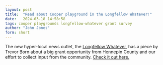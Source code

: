 ```yaml
---
layout: post
title:  "Read about Cooper playground in the Longfellow Whatever!"
date:   2024-03-18 14:58:58
tags: cooper playgrounds longfellow-whatever grant survey
author: "John Jones"
form: short
---
```


The new hyper-local news outlet, the [Longfellow Whatever](https://www.longfellowwhatever.com/), has a piece by Trevor Born about a big grant opportunity from Hennepin County and our effort to collect input from the community.   [Check it out here.](https://www.longfellowwhatever.com/save-cooper-playground-looking-for/)